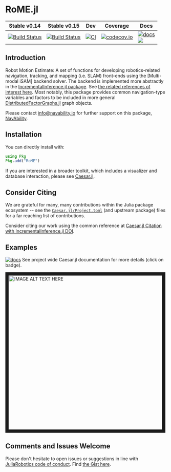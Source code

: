 # RoME.jl

| Stable v0.14 | Stable v0.15 | Dev | Coverage | Docs |
|--------------|--------------|-----|----------|------|
| [![Build Status](https://travis-ci.org/JuliaRobotics/RoME.jl.svg?branch=release%2Fv0.14)](https://travis-ci.org/JuliaRobotics/RoME.jl) | [![Build Status](https://travis-ci.org/JuliaRobotics/RoME.jl.svg?branch=release%2Fv0.15)](https://travis-ci.org/JuliaRobotics/RoME.jl) | [![CI](https://github.com/JuliaRobotics/RoME.jl/workflows/CI/badge.svg?branch=master)](https://github.com/JuliaRobotics/RoME.jl/actions?query=workflow%3ACI) | [![codecov.io][r-cov-img]][r-cov-url] | [![docs][docs-shield]][caesar-docs] <br> [![][caesar-slack-badge]][caesar-slack] |

## Introduction

Robot Motion Estimate: A set of functions for developing robotics-related navigation, tracking, and mapping (i.e. SLAM) front-ends using the [Multi-modal iSAM] backend solver.  The backend is implemented more abstractly in the [IncrementalInference.jl package](https://github.com/JuliaRobotics/IncrementalInference.jl).  See [the related references of interest here](http://www.juliarobotics.org/Caesar.jl/latest/refs/literature/).  Most notably, this package provides common navigation-type variables and factors to be included in more general [DistributedFactorGraphs.jl](https://github.com/JuliaRobotics/DistributedFactorGraphs.jl) graph objects.

Please contact info@navability.io for further support on this package, [NavAbility](https://www.navability.io).

## Installation

You can directly install with:

```julia
using Pkg
Pkg.add("RoME")
```

If you are interested in a broader toolkit, which includes a visualizer and database interaction, please see [Caesar.jl](https://github.com/dehann/Caesar.jl).

## Consider Citing

We are grateful for many, many contributions within the Julia package ecosystem -- see the [`Caesar.jl/Project.toml`](https://github.com/JuliaRobotics/Caesar.jl/blob/master/Project.toml) (and upstream package) files for a far reaching list of contributions.

Consider citing our work using the common reference at [Caesar.jl Citation with IncrementalInference.jl DOI](https://github.com/JuliaRobotics/Caesar.jl#contributors).

## Examples

[![docs][docs-shield]][caesar-docs]
See project wide Caesar.jl documentation for more details (click on badge).

<a href="https://vimeo.com/190052649" target="_blank"><img src="https://raw.githubusercontent.com/JuliaRobotics/IncrementalInference.jl/master/doc/images/mmisamvid01.gif" alt="IMAGE ALT TEXT HERE" width="480" border="10" /></a>

## Comments and Issues Welcome

Please don't hesitate to open issues or suggestions in line with [JuliaRobotics code of conduct](https://github.com/JuliaRobotics/administration/blob/master/code_of_conduct.md).  Find [the Gist here](https://gist.github.com/dehann/5f943d833f5fb06f4e00a2f4fb9f945a).


[r-cov-img]: https://codecov.io/github/JuliaRobotics/RoME.jl/coverage.svg?branch=master
[r-cov-url]: https://codecov.io/github/JuliaRobotics/RoME.jl?branch=master
[r-build-img]: https://travis-ci.org/JuliaRobotics/RoME.jl.svg?branch=master
[r-build-stbl]: https://travis-ci.org/JuliaRobotics/RoME.jl.svg?branch=release%2Fv0.15
[r-build-url]: https://travis-ci.org/JuliaRobotics/RoME.jl

[docs-shield]: https://img.shields.io/badge/docs-latest-blue.svg
[caesar-docs]: http://juliarobotics.github.io/Caesar.jl/latest/
[caesar-slack-badge]: https://img.shields.io/badge/Caesarjl-Slack-green.svg?style=popout
[caesar-slack]: https://join.slack.com/t/caesarjl/shared_invite/zt-ucs06bwg-y2tEbddwX1vR18MASnOLsw
